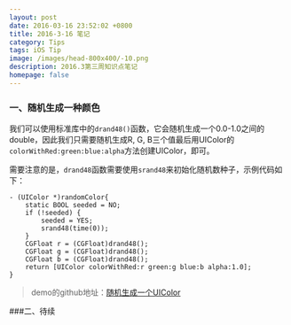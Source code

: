 ```yaml
---
layout: post
date: 2016-03-16 23:52:02 +0800
title: 2016-3-16 笔记
category: Tips
tags: iOS Tip
image: /images/head-800x400/-10.png
description: 2016.3第三周知识点笔记
homepage: false
---
```


### 一、随机生成一种颜色

我们可以使用标准库中的`drand48()`函数，它会随机生成一个0.0-1.0之间的double，因此我们只需要随机生成R, G, B三个值最后用UIColor的`colorWithRed:green:blue:alpha`方法创建UIColor，即可。

需要注意的是，`drand48`函数需要使用`srand48`来初始化随机数种子，示例代码如下：
```objc
- (UIColor *)randomColor{    
    static BOOL seeded = NO;
    if (!seeded) {
        seeded = YES;
        srand48(time(0));
    }
    CGFloat r = (CGFloat)drand48();
    CGFloat g = (CGFloat)drand48();
    CGFloat b = (CGFloat)drand48();
    return [UIColor colorWithRed:r green:g blue:b alpha:1.0];
}
```

> demo的github地址：[随机生成一个UIColor](https://github.com/Vanbein/RandomColor)

###二、待续
